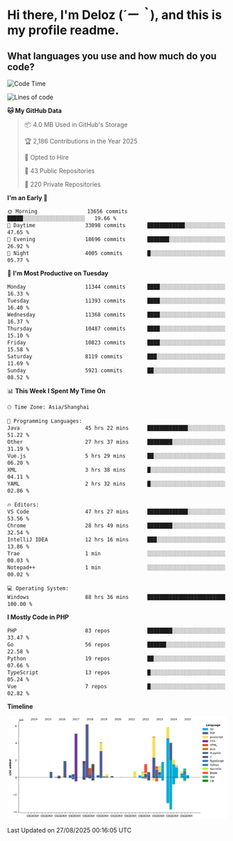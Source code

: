 # **Hi there, I'm Deloz (*´ー｀*), and this is my profile readme.**

## **What languages you use and how much do you code?**

<!--START_SECTION:waka-->
![Code Time](http://img.shields.io/badge/Code%20Time-7%2C284%20hrs%2022%20mins-blue)

![Lines of code](https://img.shields.io/badge/From%20Hello%20World%20I%27ve%20Written-52.6%20million%20lines%20of%20code-blue)

**🐱 My GitHub Data** 

> 📦 4.0 MB Used in GitHub's Storage 
 > 
> 🏆 2,186 Contributions in the Year 2025
 > 
> 💼 Opted to Hire
 > 
> 📜 43 Public Repositories 
 > 
> 🔑 220 Private Repositories 
 > 
**I'm an Early 🐤** 

```text
🌞 Morning                13656 commits       █████░░░░░░░░░░░░░░░░░░░░   19.66 % 
🌆 Daytime                33098 commits       ████████████░░░░░░░░░░░░░   47.65 % 
🌃 Evening                18696 commits       ███████░░░░░░░░░░░░░░░░░░   26.92 % 
🌙 Night                  4005 commits        █░░░░░░░░░░░░░░░░░░░░░░░░   05.77 % 
```
📅 **I'm Most Productive on Tuesday** 

```text
Monday                   11344 commits       ████░░░░░░░░░░░░░░░░░░░░░   16.33 % 
Tuesday                  11393 commits       ████░░░░░░░░░░░░░░░░░░░░░   16.40 % 
Wednesday                11368 commits       ████░░░░░░░░░░░░░░░░░░░░░   16.37 % 
Thursday                 10487 commits       ████░░░░░░░░░░░░░░░░░░░░░   15.10 % 
Friday                   10823 commits       ████░░░░░░░░░░░░░░░░░░░░░   15.58 % 
Saturday                 8119 commits        ███░░░░░░░░░░░░░░░░░░░░░░   11.69 % 
Sunday                   5921 commits        ██░░░░░░░░░░░░░░░░░░░░░░░   08.52 % 
```


📊 **This Week I Spent My Time On** 

```text
🕑︎ Time Zone: Asia/Shanghai

💬 Programming Languages: 
Java                     45 hrs 22 mins      █████████████░░░░░░░░░░░░   51.22 % 
Other                    27 hrs 37 mins      ████████░░░░░░░░░░░░░░░░░   31.19 % 
Vue.js                   5 hrs 29 mins       ██░░░░░░░░░░░░░░░░░░░░░░░   06.20 % 
XML                      3 hrs 38 mins       █░░░░░░░░░░░░░░░░░░░░░░░░   04.11 % 
YAML                     2 hrs 32 mins       █░░░░░░░░░░░░░░░░░░░░░░░░   02.86 % 

🔥 Editors: 
VS Code                  47 hrs 27 mins      █████████████░░░░░░░░░░░░   53.56 % 
Chrome                   28 hrs 49 mins      ████████░░░░░░░░░░░░░░░░░   32.54 % 
IntelliJ IDEA            12 hrs 16 mins      ███░░░░░░░░░░░░░░░░░░░░░░   13.86 % 
Trae                     1 min               ░░░░░░░░░░░░░░░░░░░░░░░░░   00.03 % 
Notepad++                1 min               ░░░░░░░░░░░░░░░░░░░░░░░░░   00.02 % 

💻 Operating System: 
Windows                  88 hrs 36 mins      █████████████████████████   100.00 % 
```

**I Mostly Code in PHP** 

```text
PHP                      83 repos            ████████░░░░░░░░░░░░░░░░░   33.47 % 
Go                       56 repos            ██████░░░░░░░░░░░░░░░░░░░   22.58 % 
Python                   19 repos            ██░░░░░░░░░░░░░░░░░░░░░░░   07.66 % 
TypeScript               13 repos            █░░░░░░░░░░░░░░░░░░░░░░░░   05.24 % 
Vue                      7 repos             █░░░░░░░░░░░░░░░░░░░░░░░░   02.82 % 
```



**Timeline**

![Lines of Code chart](https://raw.githubusercontent.com/deloz/deloz/main/assets/bar_graph.png)


 Last Updated on 27/08/2025 00:16:05 UTC
<!--END_SECTION:waka-->

